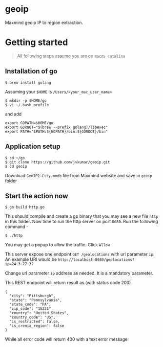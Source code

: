 # geoip
Maxmind geoip IP  to region extraction.

# Getting started

> All following steps assume you are on `macOS Catalina`

## Installation of go

```
$ brew install golang
```

Assuming your `$HOME` is `/Users/<your_mac_user_name>`

```
$ mkdir -p $HOME/go
$ vi ~/.bash_profile
```
and add

```
export GOPATH=$HOME/go
export GOROOT="$(brew --prefix golang)/libexec"
export PATH="$PATH:${GOPATH}/bin:${GOROOT}/bin"
```

## Application setup

```
$ cd ~/go
$ git clone https://github.com/jvkumar/geoip.git
$ cd geoip
```

Download `GeoIP2-City.mmdb` file from Maxmind website and save in `geoip` folder

## Start the action now

```
$ go build http.go
```
This should compile and create a go binary that you may see a new file `http` in this folder. Now time to run the http server on port `8080`. Run the following  command -

```
$ ./http
```
You may get a popup to allow the traffic. Click `Allow` 

This server expose one  endpoint `GET /geolocations` with url parameter `ip`. An example URI would be `http://localhost:8080/geolocations?ip=24.3.77.32`

Change url parameter `ip` address as needed. It is a mandatory parameter.

This REST endpoint will return result as (with status code 200)

```
{
  "city": "Pittsburgh",
  "state": "Pennsylvania",
  "state_code": "PA",
  "zip_code": "15221",
  "country": "United States",
  "country_code": "US",
  "is_restricted": false,
  "is_cremia_region": false
}
```

While all error code will return 400 with a text error message

